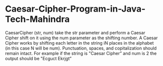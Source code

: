 # Caesar-Cipher-Program-in-Java-Tech-Mahindra
CaesarCipher (str, num) take the str parameter and perform a Caesar Cipher shift on it using the num parameter as the shifting number.
A Caesar Cipher works by shifting each letter in the string iN places in the alphabet (in this case N will be num).
Punctuation, spaces, and copitalization should remain intact. 
For example if the string is "Caesar Cipher” and num is 2 the output should be "Ecguct Ekrjgt”
